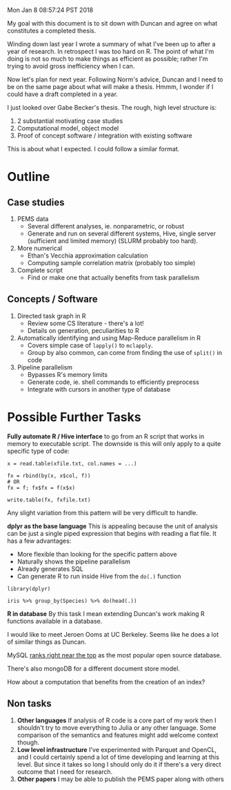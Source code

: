 Mon Jan  8 08:57:24 PST 2018

My goal with this document is to sit down with Duncan and agree on what
constitutes a completed thesis.

Winding down last year I wrote a summary of what I've been up to after a
year of research. In retrospect I was too hard on R. The point of what I'm
doing is not so much to make things as efficient as possible; rather I'm
trying to avoid gross inefficiency when I can.

Now let's plan for next year. Following Norm's advice, Duncan and I need to
be on the same page about what will make a thesis.  Hmmm, I wonder if I
could have a draft completed in a year.

I just looked over Gabe Becker's thesis. The rough, high level structure
is:

1. 2 substantial motivating case studies
2. Computational model, object model
3. Proof of concept software / integration with existing software

This is about what I expected. I could follow a similar format.

# Outline

## Case studies

1. PEMS data
    - Several different analyses, ie. nonparametric, or robust
    - Generate and run on several different systems, Hive, single server
      (sufficient and limited memory) (SLURM probably too hard).
2. More numerical
    - Ethan's Vecchia approximation calculation
    - Computing sample correlation matrix (probably too simple)
3. Complete script
    - Find or make one that actually benefits from task parallelism


## Concepts / Software

1. Directed task graph in R
    - Review some CS literature - there's a lot!
    - Details on generation, peculiarities to R
2. Automatically identifying and using Map-Reduce parallelism in R
    - Covers simple case of `lapply()` to `mclapply`.
    - Group by also common, can come from finding the use of `split()` in
      code
3. Pipeline parallelism 
    - Bypasses R's memory limits
    - Generate code, ie. shell commands to efficiently preprocess
    - Integrate with cursors in another type of database


# Possible Further Tasks

__Fully automate R / Hive interface__ to go from an R script that works in
memory to executable script. The downside is this will only apply to a
quite specific type of code:

```{R}
x = read.table(xfile.txt, col.names = ...)

fx = rbind(by(x, x$col, f))
# OR
fx = f; fx$fx = f(x$x)

write.table(fx, fxfile.txt)
```

Any slight variation from this pattern will be very difficult to handle.


__dplyr as the base language__ 
This is appealing because the unit of analysis can be just a single piped
expression that begins with reading a flat file. It
has a few advantages:

- More flexible than looking for the specific pattern above
- Naturally shows the pipeline parallelism
- Already generates SQL
- Can generate R to run inside Hive from the `do(.)` function

```{R}
library(dplyr)

iris %>% group_by(Species) %>% do(head(.))
```

__R in database__
By this task I mean extending Duncan's work making R functions available in
a database.

I would like to meet Jeroen Ooms at UC Berkeley. Seems like he does a lot
of similar things as Duncan.

MySQL [ranks right near the top](https://db-engines.com/en/ranking) as the
most popular open source database.

There's also mongoDB for a different document store model.

How about a computation that benefits from the creation of an index?

## Non tasks

1. __Other languages__ If analysis of R code is a core part of my work then
   I shouldn't try to move everything to Julia or any other language. Some comparison of the
   semantics and features might add welcome context though.
2. __Low level infrastructure__ I've experimented with Parquet and OpenCL,
   and I could certainly spend a lot of time developing and learning at
   this level. But since it takes so long I should only do it if there's a
   very direct outcome that I need for research.
3. __Other papers__ I may be able to publish the PEMS paper along with
   others
